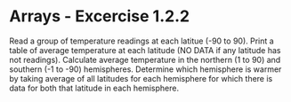 # Arrays - Excercise 1.2.2
Read a group of temperature readings at each latitue (-90 to 90). Print a table of average temperature at each latitude (NO DATA if any latitude has not readings). Calculate average temperature in the northern (1 to 90) and southern (-1 to -90) hemispheres. Determine which hemisphere is warmer by taking average of all latitudes for each hemisphere for which there is data for both that latitude in each hemisphere.